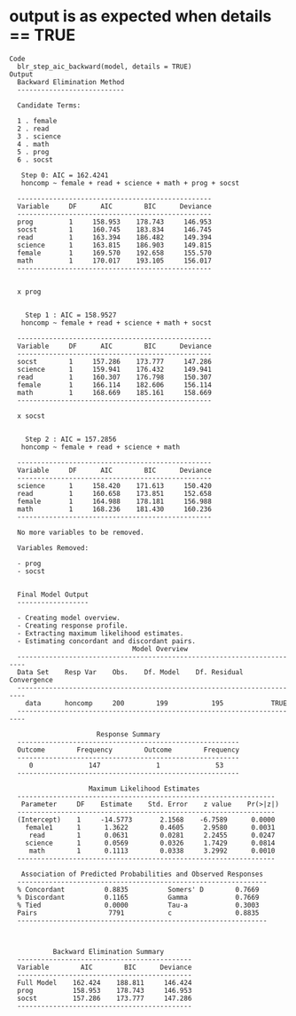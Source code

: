 # output is as expected when details == TRUE

    Code
      blr_step_aic_backward(model, details = TRUE)
    Output
      Backward Elimination Method 
      ---------------------------
      
      Candidate Terms: 
      
      1 . female 
      2 . read 
      3 . science 
      4 . math 
      5 . prog 
      6 . socst 
      
       Step 0: AIC = 162.4241 
       honcomp ~ female + read + science + math + prog + socst 
      
      -------------------------------------------------
      Variable     DF      AIC        BIC      Deviance 
      -------------------------------------------------
      prog         1     158.953    178.743     146.953 
      socst        1     160.745    183.834     146.745 
      read         1     163.394    186.482     149.394 
      science      1     163.815    186.903     149.815 
      female       1     169.570    192.658     155.570 
      math         1     170.017    193.105     156.017 
      -------------------------------------------------
      
      
      x prog 
      
      
        Step 1 : AIC = 158.9527 
       honcomp ~ female + read + science + math + socst 
      
      -------------------------------------------------
      Variable     DF      AIC        BIC      Deviance 
      -------------------------------------------------
      socst        1     157.286    173.777     147.286 
      science      1     159.941    176.432     149.941 
      read         1     160.307    176.798     150.307 
      female       1     166.114    182.606     156.114 
      math         1     168.669    185.161     158.669 
      -------------------------------------------------
      
      x socst 
      
      
        Step 2 : AIC = 157.2856 
       honcomp ~ female + read + science + math 
      
      -------------------------------------------------
      Variable     DF      AIC        BIC      Deviance 
      -------------------------------------------------
      science      1     158.420    171.613     150.420 
      read         1     160.658    173.851     152.658 
      female       1     164.988    178.181     156.988 
      math         1     168.236    181.430     160.236 
      -------------------------------------------------
      
      No more variables to be removed.
      
      Variables Removed: 
      
      - prog 
      - socst 
      
      
      Final Model Output 
      ------------------
      
      - Creating model overview. 
      - Creating response profile. 
      - Extracting maximum likelihood estimates. 
      - Estimating concordant and discordant pairs. 
                                   Model Overview                              
      ------------------------------------------------------------------------
      Data Set    Resp Var    Obs.    Df. Model    Df. Residual    Convergence 
      ------------------------------------------------------------------------
        data      honcomp     200        199           195            TRUE     
      ------------------------------------------------------------------------
      
                          Response Summary                     
      --------------------------------------------------------
      Outcome        Frequency        Outcome        Frequency 
      --------------------------------------------------------
         0              147              1              53     
      --------------------------------------------------------
      
                        Maximum Likelihood Estimates                    
      -----------------------------------------------------------------
       Parameter     DF    Estimate    Std. Error    z value    Pr(>|z|) 
      -----------------------------------------------------------------
      (Intercept)    1     -14.5773       2.1568    -6.7589      0.0000 
        female1      1      1.3622        0.4605     2.9580      0.0031 
         read        1      0.0631        0.0281     2.2455      0.0247 
        science      1      0.0569        0.0326     1.7429      0.0814 
         math        1      0.1113        0.0338     3.2992      0.0010 
      -----------------------------------------------------------------
      
       Association of Predicted Probabilities and Observed Responses  
      ---------------------------------------------------------------
      % Concordant          0.8835          Somers' D        0.7669   
      % Discordant          0.1165          Gamma            0.7669   
      % Tied                0.0000          Tau-a            0.3003   
      Pairs                  7791           c                0.8835   
      ---------------------------------------------------------------
      
      
      
               Backward Elimination Summary         
      --------------------------------------------
      Variable        AIC        BIC      Deviance 
      --------------------------------------------
      Full Model    162.424    188.811     146.424 
      prog          158.953    178.743     146.953 
      socst         157.286    173.777     147.286 
      --------------------------------------------
      

